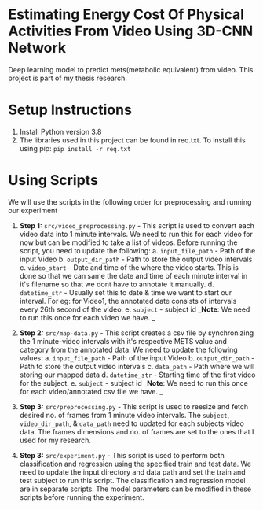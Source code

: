 # Estimating Energy Cost Of Physical Activities From Video Using 3D-CNN Network
Deep learning model to predict mets(metabolic equivalent) from video. This project is part of my thesis research. 

# Setup Instructions
1. Install Python version 3.8
2. The libraries used in this project can be found in req.txt. To install this using pip: `pip install -r req.txt`

# Using Scripts
We will use the scripts in the following order for preprocessing and running our experiment
1. **Step 1:** `src/video_preprocessing.py` - This script is used to convert each video data into 1 minute intervals. We need to run this for each video for now but can be modified to take a list of videos. Before running the script, you need to update the following: 
  a. `input_file_path` - Path of the input Video
  b. `output_dir_path` - Path to store the output video intervals
  c. `video_start` - Date and time of the where the video starts. This is done so that we can same the date and time of each minute interval in it's filename so that we dont have to annotate it manually. 
  d. `datetime_str` - Usually set this to date & time we want to start our interval. For eg: for Video1, the annotated date consists of intervals every 26th second of the video.
  e. `subject` - subject id 
_**Note**: We need to run this once for each video we have. _

2. **Step 2:** `src/map-data.py` - This script creates a csv file by synchronizing the 1 minute-video intervals with it's respective METS value and category from the annotated data. We need to update the following values: 
  a. `input_file_path` - Path of the input Video
  b. `output_dir_path` - Path to store the output video intervals
  c. `data_path` - Path where we will storing our mapped data
  d. `datetime_str` - Starting time of the first video for the subject. 
  e. `subject` - subject id 
_**Note**: We need to run this once for each video/annotated csv file we have. _

3. **Step 3:** `src/preprocessing.py` - This script is used to reesize and fetch desired no. of frames from 1 minute video intervals. The `subject`, `video_dir_path`, & `data_path` need to updated for each subjects video data. The frames dimensions and no. of frames are set to the ones that I used for my research. 

4. **Step 3:** `src/experiment.py` - This script is used to perform both classification and regression using the specified train and test data. We need to update the input directory and data path and set the train and test subject to run this script. The classification and regression model are in separate scripts. The model parameters can be modified in these scripts before running the experiment. 







